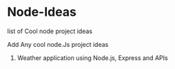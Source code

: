 # Node-Ideas
list of Cool node project ideas

Add Any cool node.Js project ideas

1) Weather application using Node.js, Express and APIs
